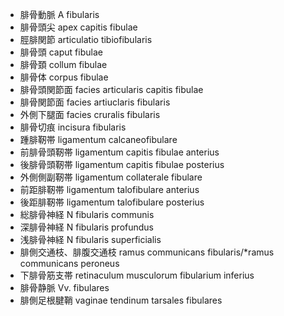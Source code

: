 - 腓骨動脈 A fibularis
- 腓骨頭尖 apex capitis fibulae
- 脛腓関節 articulatio tibiofibularis
- 腓骨頭 caput fibulae
- 腓骨頚 collum fibulae
- 腓骨体 corpus fibulae
- 腓骨頭関節面 facies articularis capitis fibulae
- 腓骨関節面 facies artiuclaris fibularis
- 外側下腿面 facies cruralis fibularis
- 腓骨切痕 incisura fibularis
- 踵腓靭帯 ligamentum calcaneofibulare
- 前腓骨頭靭帯 ligamentum capitis fibulae anterius
- 後腓骨頭靭帯 ligamentum capitis fibulae posterius
- 外側側副靭帯 ligamentum collaterale fibulare
- 前距腓靭帯 ligamentum talofibulare anterius
- 後距腓靭帯 ligamentum talofibulare posterius
- 総腓骨神経 N fibularis communis
- 深腓骨神経 N fibularis profundus
- 浅腓骨神経 N fibularis superficialis
- 腓側交通枝、腓腹交通枝 ramus communicans fibularis/*ramus communicans peroneus
- 下腓骨筋支帯 retinaculum musculorum fibularium inferius
- 腓骨静脈 Vv. fibulares
- 腓側足根腱鞘 vaginae tendinum tarsales fibulares
